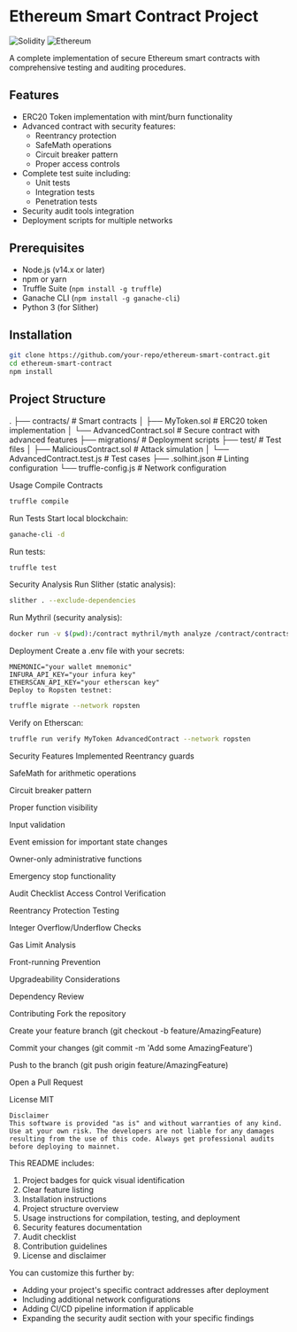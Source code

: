 # Ethereum Smart Contract Project

![Solidity](https://img.shields.io/badge/Solidity-%23363636.svg?style=for-the-badge&logo=solidity&logoColor=white)
![Ethereum](https://img.shields.io/badge/Ethereum-3C3C3D?style=for-the-badge&logo=Ethereum&logoColor=white)

A complete implementation of secure Ethereum smart contracts with comprehensive testing and auditing procedures.

## Features

- ERC20 Token implementation with mint/burn functionality
- Advanced contract with security features:
  - Reentrancy protection
  - SafeMath operations
  - Circuit breaker pattern
  - Proper access controls
- Complete test suite including:
  - Unit tests
  - Integration tests
  - Penetration tests
- Security audit tools integration
- Deployment scripts for multiple networks

## Prerequisites

- Node.js (v14.x or later)
- npm or yarn
- Truffle Suite (`npm install -g truffle`)
- Ganache CLI (`npm install -g ganache-cli`)
- Python 3 (for Slither)

## Installation

```bash
git clone https://github.com/your-repo/ethereum-smart-contract.git
cd ethereum-smart-contract
npm install
```
## Project Structure

.
├── contracts/              # Smart contracts
│   ├── MyToken.sol         # ERC20 token implementation
│   └── AdvancedContract.sol # Secure contract with advanced features
├── migrations/             # Deployment scripts
├── test/                   # Test files
│   ├── MaliciousContract.sol # Attack simulation
│   └── AdvancedContract.test.js # Test cases
├── .solhint.json           # Linting configuration
└── truffle-config.js       # Network configuration

Usage
Compile Contracts

```bash
truffle compile
```
Run Tests
Start local blockchain:

```bash
ganache-cli -d
```
Run tests:

```bash
truffle test
```
Security Analysis
Run Slither (static analysis):

```bash
slither . --exclude-dependencies
```
Run Mythril (security analysis):

```bash
docker run -v $(pwd):/contract mythril/myth analyze /contract/contracts/AdvancedContract.sol
```
Deployment
Create a .env file with your secrets:
```
MNEMONIC="your wallet mnemonic"
INFURA_API_KEY="your infura key"
ETHERSCAN_API_KEY="your etherscan key"
Deploy to Ropsten testnet:
```

```bash
truffle migrate --network ropsten
```
Verify on Etherscan:

```bash
truffle run verify MyToken AdvancedContract --network ropsten
```
Security Features Implemented
Reentrancy guards

SafeMath for arithmetic operations

Circuit breaker pattern

Proper function visibility

Input validation

Event emission for important state changes

Owner-only administrative functions

Emergency stop functionality

Audit Checklist
Access Control Verification

Reentrancy Protection Testing

Integer Overflow/Underflow Checks

Gas Limit Analysis

Front-running Prevention

Upgradeability Considerations

Dependency Review

Contributing
Fork the repository

Create your feature branch (git checkout -b feature/AmazingFeature)

Commit your changes (git commit -m 'Add some AmazingFeature')

Push to the branch (git push origin feature/AmazingFeature)

Open a Pull Request

License
MIT
```
Disclaimer
This software is provided "as is" and without warranties of any kind. Use at your own risk. The developers are not liable for any damages resulting from the use of this code. Always get professional audits before deploying to mainnet.
```

This README includes:

1. Project badges for quick visual identification
2. Clear feature listing
3. Installation instructions
4. Project structure overview
5. Usage instructions for compilation, testing, and deployment
6. Security features documentation
7. Audit checklist
8. Contribution guidelines
9. License and disclaimer

You can customize this further by:
- Adding your project's specific contract addresses after deployment
- Including additional network configurations
- Adding CI/CD pipeline information if applicable
- Expanding the security audit section with your specific findings
